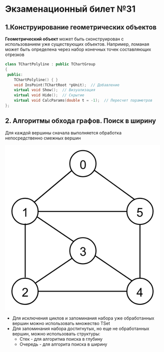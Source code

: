 # Экзаменационный билет №31

## 1.Конструирование геометрических объектов

**Геометрический объект** может быть сконструирован с использованием уже существующих объектов. Например, ломаная может быть определена через набор конечных точек составляющих отрезков

```C++
class TChartPolyline : public TChartGroup
{
 public:
    TChartPolyline() { }
    void InsPoint(TChartRoot *pUnit);  // Добавление
    virtual void Show();  // Визуализация
    virtual void Hide();  // Скрытие
    virtual void CalcParams(double t = -1);  // Пересчет параметров
};
```

## 2. Алгоритмы обхода графов. Поиск в ширину

Для каждой вершины сначала выполняется обработка непосредственно смежных вершин

![](../pictures/ticket30-1.png)

- Для исключения циклов и запоминания набора уже обработанных вершин можно использовать множество TSet
- Для запоминания набора достигнутых, но еще не обработанных вершин, можно использовать структуры:
    - Стек - для алгоритма поиска в глубину
    - Очередь - для алгорита поиска в ширину

<!-- ![](../pictures/ticket31-1.jpg) -->
